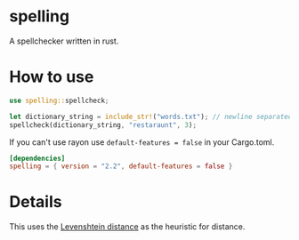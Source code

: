 # spelling
A spellchecker written in rust.
# How to use
```rust
use spelling::spellcheck;

let dictionary_string = include_str!("words.txt"); // newline separated 
spellcheck(dictionary_string, "restaraunt", 3);
```
If you can't use rayon use `default-features = false` in your Cargo.toml.
```toml
[dependencies]
spelling = { version = "2.2", default-features = false }
```
# Details
This uses the [Levenshtein distance](https://en.wikipedia.org/wiki/Levenshtein_distance)
as the heuristic for distance.